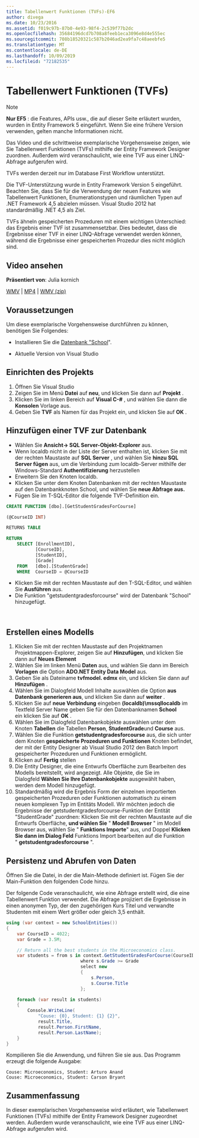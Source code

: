 ```yaml
---
title: Tabellenwert Funktionen (TVFs)-EF6
author: divega
ms.date: 10/23/2016
ms.assetid: f019c97b-87b0-4e93-98f4-2c539f77b2dc
ms.openlocfilehash: 35684196dcd7b708a8feeb1eca3096e8d4e555ec
ms.sourcegitcommit: 708b18520321c587b2046ad2ea9fa7c48aeebfe5
ms.translationtype: MT
ms.contentlocale: de-DE
ms.lasthandoff: 10/09/2019
ms.locfileid: "72182535"
---
```

# <a name="table-valued-functions-tvfs"></a>Tabellenwert Funktionen (TVFs)
> [!NOTE]
> **Nur EF5** : die Features, APIs usw., die auf dieser Seite erläutert wurden, wurden in Entity Framework 5 eingeführt. Wenn Sie eine frühere Version verwenden, gelten manche Informationen nicht.

Das Video und die schrittweise exemplarische Vorgehensweise zeigen, wie Sie Tabellenwert Funktionen (TVFs) mithilfe der Entity Framework Designer zuordnen. Außerdem wird veranschaulicht, wie eine TVF aus einer LINQ-Abfrage aufgerufen wird.

TVFs werden derzeit nur im Database First Workflow unterstützt.

Die TVF-Unterstützung wurde in Entity Framework Version 5 eingeführt. Beachten Sie, dass Sie für die Verwendung der neuen Features wie Tabellenwert Funktionen, Enumerationstypen und räumlichen Typen auf .NET Framework 4,5 abzielen müssen. Visual Studio 2012 hat standardmäßig .NET 4,5 als Ziel.

TVFs ähneln gespeicherten Prozeduren mit einem wichtigen Unterschied: das Ergebnis einer TVF ist zusammensetzbar. Dies bedeutet, dass die Ergebnisse einer TVF in einer LINQ-Abfrage verwendet werden können, während die Ergebnisse einer gespeicherten Prozedur dies nicht möglich sind.

## <a name="watch-the-video"></a>Video ansehen

**Präsentiert von**: Julia kornich

[WMV](https://download.microsoft.com/download/6/0/A/60A6E474-5EF3-4E1E-B9EA-F51D2DDB446A/HDI-ITPro-MSDN-winvideo-tvf.wmv) | [MP4](https://download.microsoft.com/download/6/0/A/60A6E474-5EF3-4E1E-B9EA-F51D2DDB446A/HDI-ITPro-MSDN-mp4video-tvf.m4v) | [WMV (zip)](https://download.microsoft.com/download/6/0/A/60A6E474-5EF3-4E1E-B9EA-F51D2DDB446A/HDI-ITPro-MSDN-winvideo-tvf.zip)

## <a name="pre-requisites"></a>Voraussetzungen

Um diese exemplarische Vorgehensweise durchführen zu können, benötigen Sie Folgendes:

- Installieren Sie die [Datenbank "School](~/ef6/resources/school-database.md)".

- Aktuelle Version von Visual Studio

## <a name="set-up-the-project"></a>Einrichten des Projekts

1.  Öffnen Sie Visual Studio
2.  Zeigen Sie im Menü **Datei** auf **neu**, und klicken Sie dann auf **Projekt** .
3.  Klicken Sie im linken Bereich auf **Visual C-\#** , und wählen Sie dann die **Konsolen** Vorlage aus.
4.  Geben Sie **TVF** als Namen für das Projekt ein, und klicken Sie auf **OK** .

## <a name="add-a-tvf-to-the-database"></a>Hinzufügen einer TVF zur Datenbank

-   Wählen Sie **Ansicht-&gt; SQL Server-Objekt-Explorer** aus.
-   Wenn localdb nicht in der Liste der Server enthalten ist, klicken Sie mit der rechten Maustaste auf **SQL Server** , und wählen Sie **hinzu SQL Server fügen** aus, um die Verbindung zum localdb-Server mithilfe der Windows-Standard **Authentifizierung** herzustellen
-   Erweitern Sie den Knoten localdb.
-   Klicken Sie unter dem Knoten Datenbanken mit der rechten Maustaste auf den Datenbankknoten School, und wählen Sie **neue Abfrage aus.**
-   Fügen Sie im T-SQL-Editor die folgende TVF-Definition ein.

``` SQL
CREATE FUNCTION [dbo].[GetStudentGradesForCourse]

(@CourseID INT)

RETURNS TABLE

RETURN
    SELECT [EnrollmentID],
           [CourseID],
           [StudentID],
           [Grade]
    FROM   [dbo].[StudentGrade]
    WHERE  CourseID = @CourseID
```

-   Klicken Sie mit der rechten Maustaste auf den T-SQL-Editor, und wählen Sie **Ausführen** aus.
-   Die Funktion "getstudentgradesforcourse" wird der Datenbank "School" hinzugefügt.

 

## <a name="create-a-model"></a>Erstellen eines Modells

1.  Klicken Sie mit der rechten Maustaste auf den Projektnamen Projektmappen-Explorer, zeigen Sie auf **Hinzufügen**, und klicken Sie dann auf **Neues Element**
2.  Wählen Sie im linken Menü **Daten** aus, und wählen Sie dann im Bereich **Vorlagen** die Option **ADO.NET Entity Data Model** aus.
3.  Geben Sie als Dateiname **tvfmodel. edmx** ein, und klicken Sie dann auf **Hinzufügen** .
4.  Wählen Sie im Dialogfeld Modell Inhalte auswählen die Option **aus Datenbank generieren aus**, und klicken Sie dann auf **weiter** .
5.  Klicken Sie auf **neue Verbindung** eingeben **(localdb)\\mssqllocaldb** im Textfeld Server Name geben Sie für den Datenbanknamen **School** ein klicken Sie auf **OK** .
6.  Wählen Sie im Dialogfeld Datenbankobjekte auswählen unter dem Knoten **Tabellen** die Tabellen **Person**, **StudentGrade**und **Course** aus.
7.  Wählen Sie die Funktion **getstudentgradesforcourse** aus, die sich unter dem Knoten **gespeicherte Prozeduren und Funktionen** Knoten befindet, der mit der Entity Designer ab Visual Studio 2012 den Batch Import gespeicherter Prozeduren und Funktionen ermöglicht.
8.  Klicken auf **Fertig** stellen
9.  Die Entity Designer, die eine Entwurfs Oberfläche zum Bearbeiten des Modells bereitstellt, wird angezeigt. Alle Objekte, die Sie im Dialogfeld **Wählen Sie Ihre Datenbankobjekte** ausgewählt haben, werden dem Modell hinzugefügt.
10. Standardmäßig wird die Ergebnis Form der einzelnen importierten gespeicherten Prozeduren oder Funktionen automatisch zu einem neuen komplexen Typ im Entitäts Modell. Wir möchten jedoch die Ergebnisse der getstudentgradesforcourse-Funktion der Entität "StudentGrade" zuordnen: Klicken Sie mit der rechten Maustaste auf die Entwurfs Oberfläche, **und wählen Sie** " **Modell Browser** " im Modell Browser aus, wählen Sie " **Funktions Importe**" aus, und Doppel **Klicken Sie dann im Dialog Feld** Funktions Import bearbeiten auf die Funktion " **getstudentgradesforcourse** ".

## <a name="persist-and-retrieve-data"></a>Persistenz und Abrufen von Daten

Öffnen Sie die Datei, in der die Main-Methode definiert ist. Fügen Sie der Main-Funktion den folgenden Code hinzu.

Der folgende Code veranschaulicht, wie eine Abfrage erstellt wird, die eine Tabellenwert Funktion verwendet. Die Abfrage projiziert die Ergebnisse in einen anonymen Typ, der den zugehörigen Kurs Titel und verwandte Studenten mit einem Wert größer oder gleich 3,5 enthält.

``` csharp
using (var context = new SchoolEntities())
{
    var CourseID = 4022;
    var Grade = 3.5M;

    // Return all the best students in the Microeconomics class.
    var students = from s in context.GetStudentGradesForCourse(CourseID)
                            where s.Grade >= Grade
                            select new
                            {
                                s.Person,
                                s.Course.Title
                            };

    foreach (var result in students)
    {
        Console.WriteLine(
            "Couse: {0}, Student: {1} {2}",
            result.Title,  
            result.Person.FirstName,  
            result.Person.LastName);
    }
}
```

Kompilieren Sie die Anwendung, und führen Sie sie aus. Das Programm erzeugt die folgende Ausgabe:

```console
Couse: Microeconomics, Student: Arturo Anand
Couse: Microeconomics, Student: Carson Bryant
```

## <a name="summary"></a>Zusammenfassung

In dieser exemplarischen Vorgehensweise wird erläutert, wie Tabellenwert Funktionen (TVFs) mithilfe der Entity Framework Designer zugeordnet werden. Außerdem wurde veranschaulicht, wie eine TVF aus einer LINQ-Abfrage aufgerufen wird.
